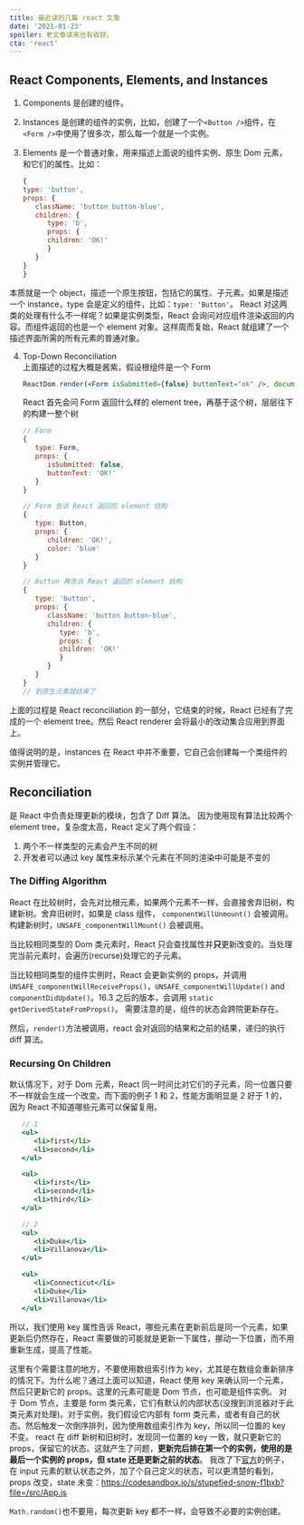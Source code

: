 ```yaml
---
title: 最近读的几篇 react 文章
date: '2021-01-23'
spoiler: 老文章读来也有收获。
cta: 'react'
---
```


## React Components, Elements, and Instances

1. Components 是创建的组件。

2. Instances 是创建的组件的实例，比如，创建了一个`<Button />`组件，在`<Form />`中使用了很多次，那么每一个就是一个实例。

3. Elements 是一个普通对象，用来描述上面说的组件实例、原生 Dom 元素，和它们的属性。比如：

   ```jsx
   {
   type: 'button',
   props: {
      className: 'button button-blue',
      children: {
         type: 'b',
         props: {
         children: 'OK!'
         }
      }
   }
   }
   ```
本质就是一个 object，描述一个原生按钮，包括它的属性、子元素。如果是描述一个 instance，type 会是定义的组件，比如：`type: 'Button'`。
React 对这两类的处理有什么不一样呢？如果是实例类型，React 会询问对应组件渲染返回的内容。而组件返回的也是一个 element 对象。这样周而复始，React 就组建了一个描述界面所需的所有元素的普通对象。

4. Top-Down Reconciliation  
上面描述的过程大概是酱紫，假设根组件是一个 Form

   ```jsx
   ReactDom.render(<Form isSubmitted={false} buttonText="ok" />, document.queryElementById('root'))
   ```
   React 首先会问 Form 返回什么样的 element tree，再基于这个树，层层往下的构建一整个树
   ```jsx
   // Form
   {
      type: Form,
      props: {
         isSubmitted: false,
         buttonText: 'OK!'
      }
   }

   // Form 告诉 React 返回的 element 结构
   {
      type: Button,
      props: {
         children: 'OK!',
         color: 'blue'
      }
   }

   // Button 再告诉 React 返回的 element 结构
   {
      type: 'button',
      props: {
         className: 'button button-blue',
         children: {
            type: 'b',
            props: {
            children: 'OK!'
            }
         }
      }
   }
   // 到原生元素就结束了
   ```
上面的过程是 React reconciliation 的一部分，它结束的时候，React 已经有了完成的一个 element tree。然后 React renderer 会将最小的改动集合应用到界面上。

值得说明的是，instances 在 React 中并不重要，它自己会创建每一个类组件的实例并管理它。

## Reconciliation
是 React 中负责处理更新的模块，包含了 Diff 算法。
因为使用现有算法比较两个 element tree，复杂度太高，React 定义了两个假设：
   1. 两个不一样类型的元素会产生不同的树
   2. 开发者可以通过 key 属性来标示某个元素在不同的渲染中可能是不变的
### The Diffing Algorithm
React 在比较树时，会先对比根元素，如果两个元素不一样，会直接舍弃旧树，构建新树。舍弃旧树时，如果是 class 组件， `componentWillUnmount()` 会被调用。构建新树时，`UNSAFE_componentWillMount()` 会被调用。

当比较相同类型的 Dom 类元素时，React 只会查找属性并**只**更新改变的。当处理完当前元素时，会遍历(recurse)处理它的子元素。

当比较相同类型的组件实例时，React 会更新实例的 props，并调用 `UNSAFE_componentWillReceiveProps()`，`UNSAFE_componentWillUpdate()` and `componentDidUpdate()`。16.3 之后的版本，会调用 `static getDerivedStateFromProps()`。
需要注意的是，组件的状态会跨院更新存在。

然后，`render()`方法被调用，react 会对返回的结果和之前的结果，递归的执行 diff 算法。


### Recursing On Children
默认情况下，对于 Dom 元素，React 同一时间比对它们的子元素，同一位置只要不一样就会生成一个改变。而下面的例子 1 和 2，性能方面明显是 2 好于 1 的，因为 React 不知道哪些元素可以保留复用。
   ```jsx
      // 1
      <ul>
         <li>first</li>
         <li>second</li>
      </ul>

      <ul>
         <li>first</li>
         <li>second</li>
         <li>third</li>
      </ul>
   ```

   ```jsx
      // 2
      <ul>
         <li>Duke</li>
         <li>Villanova</li>
      </ul>

      <ul>
         <li>Connecticut</li>
         <li>Duke</li>
         <li>Villanova</li>
      </ul>
   ```

所以，我们使用 key 属性告诉 React，哪些元素在更新前后是同一个元素，如果更新后仍然存在，React 需要做的可能就是更新一下属性，挪动一下位置，而不用重新生成，提高了性能。

这里有个需要注意的地方，不要使用数组索引作为 key，尤其是在数组会重新排序的情况下。为什么呢？通过上面可以知道，React 使用 key 来确认同一个元素，然后只更新它的 props。这里的元素可能是 Dom 节点，也可能是组件实例。
对于 Dom 节点，主要是 form 类元素，它们有默认的内部状态(没搜到浏览器对于此类元素对处理)。对于实例，我们假设它内部有 form 类元素，或者有自己的状态。然后触发一次倒序排列，因为使用数组索引作为 key，所以同一位置的 key 不变。
react 在 diff 新树和旧树时，发现同一位置的 key 一致，就只更新它的 props，保留它的状态。这就产生了问题，**更新完后排在第一个的实例，使用的是最后一个实例的 props，但 state 还是更新之前的状态**。
我改了下[官方](https://reactjs.org/redirect-to-codepen/reconciliation/index-used-as-key)的例子，在 input 元素的默认状态之外，加了个自己定义的状态，可以更清楚的看到，props 改变，state 未变：https://codesandbox.io/s/stupefied-snow-f1bxb?file=/src/App.js

`Math.random()`也不要用，每次更新 key 都不一样，会导致不必要的实例创建。
